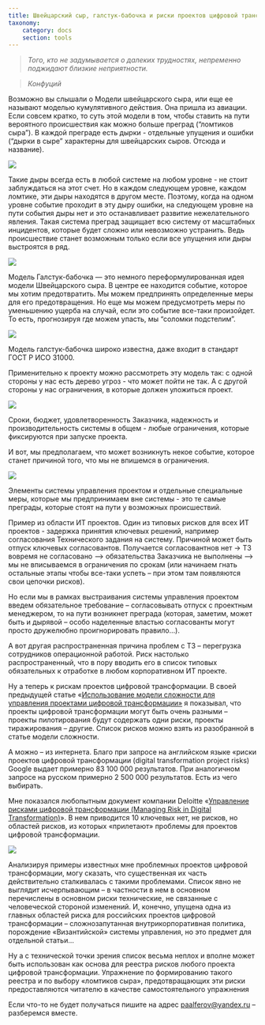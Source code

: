 ```yaml
---
title: Швейцарский сыр, галстук-бабочка и риски проектов цифровой трансформации
taxonomy:
    category: docs
    section: tools
---
```


>   *Того, кто не задумывается о далеких трудностях, непременно поджидают
>   близкие неприятности.*

>   *Конфуций*

Возможно вы слышали о Модели швейцарского сыра, или еще ее называют моделью
кумулятивного действия. Она пришла из авиации. Если совсем кратко, то суть этой
модели в том, чтобы ставить на пути вероятного происшествия как можно больше
преград (“ломтиков сыра”). В каждой преграде есть дырки - отдельные упущения и
ошибки (“дырки в сыре” характерны для швейцарских сыров. Отсюда и название).

![](media/70a3ca796f899cd96e7a2d6a17bfd66c.png)

Такие дыры всегда есть в любой системе на любом уровне - не стоит заблуждаться
на этот счет. Но в каждом следующем уровне, каждом ломтике, эти дыры находятся в
другом месте. Поэтому, когда на одном уровне событие проходит в эту дыру ошибки,
на следующем уровне на пути события дыры нет и это останавливает развитие
нежелательного явления. Такая система преград защищает всю систему от масштабных
инцидентов, которые будет сложно или невозможно устранить. Ведь происшествие
станет возможным только если все упущения или дыры выстроятся в ряд.

![](media/d714308e9a8d67482a45007f856a9ebe.png)

Модель Галстук-бабочка — это немного переформулированная идея модели
Швейцарского сыра. В центре ее находится событие, которое мы хотим
предотвратить. Мы можем предпринять определенные меры для его предотвращения. Но
еще мы можем предусмотреть меры по уменьшению ущерба на случай, если это событие
все-таки произойдет. То есть, прогнозируя где можем упасть, мы “соломки
подстелим”.

![](media/58427402b615a1346d3c52423e8c5c24.png)

Модель галстук-бабочка широко известна, даже входит в стандарт ГОСТ Р ИСО 31000.

Применительно к проекту можно рассмотреть эту модель так: с одной стороны у нас
есть дерево угроз - что может пойти не так. А с другой стороны у нас
ограничения, в которые должен уложиться проект.

![](media/4bbe6f7c30e8c565395bbaa0a1d0a147.png)

Сроки, бюджет, удовлетворенность Заказчика, надежность и производительность
системы в общем - любые ограничения, которые фиксируются при запуске проекта.

И вот, мы предполагаем, что может возникнуть некое событие, которое станет
причиной того, что мы не впишемся в ограничения.

![](media/615f958ed7f2e2d3f5e6a4e1311e822e.png)

Элементы системы управления проектом и отдельные специальные меры, которые мы
предпринимаем вне системы - это те самые преграды, которые стоят на пути у
возможных происшествий.

Пример из области ИТ проектов. Один из типовых рисков для всех ИТ проектов -
задержка принятия ключевых решений, например согласования Технического задания
на систему. Причиной может быть отпуск ключевых согласовантов. Получается
согласовантнов нет -\> ТЗ вовремя не согласовано –\> обязательства Заказчика не
выполнены –\> мы не вписываемся в ограничения по срокам (или начинаем гнать
остальные этапы чтобы все-таки успеть – при этом там появляются свои цепочки
рисков).

Но если мы в рамках выстраивания системы управления проектом введем обязательное
требование – согласовывать отпуск с проектным менеджером, то на пути возникнет
преграда (которая, заметим, может быть и дырявой – особо наделенные властью
согласованты могут просто дружелюбно проигнорировать правило…).

А вот другая распространенная причина проблем с ТЗ – перегрузка сотрудников
операционной работой. Риск настолько распространенный, что в пору вводить его в
список типовых обязательных к отработке в любом корпоративном ИТ проекте.

Ну а теперь к рискам проектов цифровой трансформации. В своей предыдущей статье
«[Использование модели сложности для управления проектами цифровой
трансформации»](https://www.it-world.ru/cionews/management/141468.html) я
показывал, что проекты цифровой трансформации могут быть очень разными – проекты
пилотирования будут содержать одни риски, проекты тиражирования – другие. Список
рисков можно взять из разобранной в статье модели сложности.

А можно – из интернета. Благо при запросе на английском языке «риски проектов
цифровой трансформации (digital transformation project risks) Google выдает
примерно 83 100 000 результатов. При аналогичном запросе на русском примерно 2
500 000 результатов. Есть из чего выбирать.

Мне показался любопытным документ компании Deloitte «[Управление рисками
цифровой трансформации (Managing Risk in Digital
Transformation)](https://www2.deloitte.com/content/dam/Deloitte/in/Documents/risk/in-ra-managing-risk-in-digital-transformation-1-noexp.pdf)».
В нем приводится 10 ключевых нет, не рисков, но областей рисков, из которых
«прилетают» проблемы для проектов цифровой трансформации.

![](media/7201a5054ce80b324e396b84d794c3d1.png)

Анализируя примеры известных мне проблемных проектов цифровой трансформации,
могу сказать, что существенная их часть действительно сталкивалась с такими
проблемами. Список явно не выглядит исчерпывающим – в частности в нем в основном
перечислены в основном риски технические, не связанные с человеческой стороной
изменений. И, конечно, упущена одна из главных областей риска для российских
проектов цифровой трансформации – сложнозапутанная внутрикорпоративная политика,
порождение «Византийской» системы управления, но это предмет для отдельной
статьи…

Ну а с технической точки зрения список весьма неплох и вполне может быть
использован как основа для реестра рисков любого проекта цифровой трансформации.
Упражнение по формированию такого реестра и по выбору «ломтиков сыра»,
предотвращающих эти риски предоставляются читателю в качестве самостоятельного
упражнения

Если что-то не будет получаться пишите на адрес <paalferov@yandex.ru> –
разберемся вместе.
